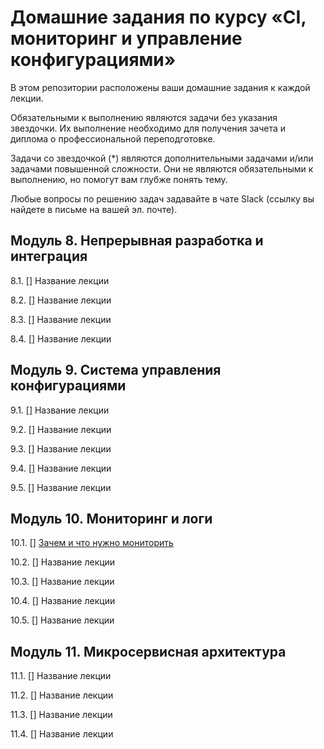 # Домашние задания по курсу «CI, мониторинг и управление конфигурациями»

В этом репозитории расположены ваши домашние задания к каждой лекции. 

Обязательными к выполнению являются задачи без указания звездочки. Их выполнение необходимо для получения зачета и диплома о профессиональной переподготовке.

Задачи со звездочкой (*) являются дополнительными задачами и/или задачами повышенной сложности. Они не являются обязательными к выполнению, но помогут вам глубже понять тему.

Любые вопросы по решению задач задавайте в чате Slack (ссылку вы найдете в письме на вашей эл. почте).

## Модуль 8. Непрерывная разработка и интеграция

8.1. [] Название лекции

8.2. [] Название лекции

8.3. [] Название лекции

8.4. [] Название лекции

## Модуль 9. Система управления конфигурациями

9.1. [] Название лекции

9.2. [] Название лекции

9.3. [] Название лекции

9.4. [] Название лекции

9.5. [] Название лекции

## Модуль 10. Мониторинг и логи

10.1. [] [Зачем и что нужно мониторить](./10-monitoring-01-base/README.md)

10.2. [] Название лекции

10.3. [] Название лекции

10.4. [] Название лекции

10.5. [] Название лекции

## Модуль 11. Микросервисная архитектура

11.1. [] Название лекции

11.2. [] Название лекции

11.3. [] Название лекции

11.4. [] Название лекции
